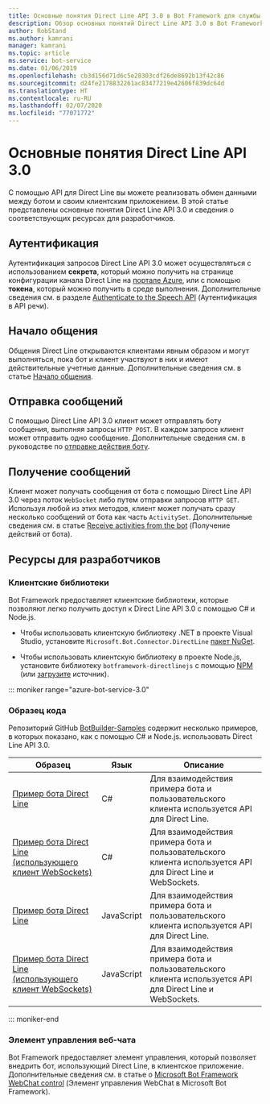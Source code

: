 ```yaml
---
title: Основные понятия Direct Line API 3.0 в Bot Framework для службы Bot
description: Обзор основных понятий Direct Line API 3.0 в Bot Framework.
author: RobStand
ms.author: kamrani
manager: kamrani
ms.topic: article
ms.service: bot-service
ms.date: 01/06/2019
ms.openlocfilehash: cb3d156d71d6c5e28303cdf26de8692b13f42c86
ms.sourcegitcommit: d24fe2178832261ac83477219e42606f839dc64d
ms.translationtype: HT
ms.contentlocale: ru-RU
ms.lasthandoff: 02/07/2020
ms.locfileid: "77071772"
---
```

# <a name="key-concepts-in-direct-line-api-30"></a>Основные понятия Direct Line API 3.0

C помощью API для Direct Line вы можете реализовать обмен данными между ботом и своим клиентским приложением. В этой статье представлены основные понятия Direct Line API 3.0 и сведения о соответствующих ресурсах для разработчиков.

## <a name="authentication"></a>Аутентификация

Аутентификация запросов Direct Line API 3.0 может осуществляться с использованием **секрета**, который можно получить на странице конфигурации канала Direct Line на [портале Azure](https://portal.azure.com), или с помощью **токена**, который можно получить в среде выполнения. Дополнительные сведения см. в разделе [Authenticate to the Speech API](bot-framework-rest-direct-line-3-0-authentication.md) (Аутентификация в API речи).

## <a name="starting-a-conversation"></a>Начало общения

Общения Direct Line открываются клиентами явным образом и могут выполняться, пока бот и клиент участвуют в них и имеют действительные учетные данные. Дополнительные сведения см. в статье [Начало общения](bot-framework-rest-direct-line-3-0-start-conversation.md).

## <a name="sending-messages"></a>Отправка сообщений

С помощью Direct Line API 3.0 клиент может отправлять боту сообщения, выполняя запросы `HTTP POST`. В каждом запросе клиент может отправить одно сообщение. Дополнительные сведения см. в руководстве по [отправке действия боту](bot-framework-rest-direct-line-3-0-send-activity.md).

## <a name="receiving-messages"></a>Получение сообщений

Клиент может получать сообщения от бота с помощью Direct Line API 3.0 через поток `WebSocket` либо путем отправки запросов `HTTP GET`. Используя любой из этих методов, клиент может получать сразу несколько сообщений от бота как часть `ActivitySet`. Дополнительные сведения см. в статье [Receive activities from the bot](bot-framework-rest-direct-line-3-0-receive-activities.md) (Получение действий от бота).

## <a name="developer-resources"></a>Ресурсы для разработчиков

### <a name="client-libraries"></a>Клиентские библиотеки

Bot Framework предоставляет клиентские библиотеки, которые позволяют легко получить доступ к Direct Line API 3.0 с помощью C# и Node.js. 

- Чтобы использовать клиентскую библиотеку .NET в проекте Visual Studio, установите `Microsoft.Bot.Connector.DirectLine` <a href="https://www.nuget.org/packages/Microsoft.Bot.Connector.DirectLine" target="_blank">пакет NuGet</a>. 

- Чтобы использовать клиентскую библиотеку в проекте Node.js, установите библиотеку `botframework-directlinejs` с помощью <a href="https://www.npmjs.com/package/botframework-directlinejs" target="_blank">NPM</a> (или <a href="https://github.com/Microsoft/BotFramework-DirectLineJS" target="_blank">загрузите</a> источник).

::: moniker range="azure-bot-service-3.0"

### <a name="sample-code"></a>Образец кода

Репозиторий GitHub <a href="https://github.com/Microsoft/BotBuilder-Samples/tree/v3-sdk-samples" target="_blank">BotBuilder-Samples</a> содержит несколько примеров, в которых показано, как с помощью C# и Node.js. использовать Direct Line API 3.0.

| Образец | Язык | Описание |
|----|----|----|
| <a href="https://github.com/Microsoft/BotBuilder-Samples/tree/v3-sdk-samples/CSharp/core-DirectLine" target="_blank">Пример бота Direct Line</a> | C# | Для взаимодействия примера бота и пользовательского клиента используется API для Direct Line. |
| <a href="https://github.com/Microsoft/BotBuilder-Samples/tree/v3-sdk-samples/CSharp/core-DirectLineWebSockets" target="_blank">Пример бота Direct Line (использующего клиент WebSockets)</a> | C# | Для взаимодействия примера бота и пользовательского клиента используется API для Direct Line и WebSockets. |
| <a href="https://github.com/Microsoft/BotBuilder-Samples/tree/v3-sdk-samples/Node/core-DirectLine" target="_blank">Пример бота Direct Line</a> | JavaScript | Для взаимодействия примера бота и пользовательского клиента используется API для Direct Line. |
| <a href="https://github.com/Microsoft/BotBuilder-Samples/tree/v3-sdk-samples/Node/core-DirectLineWebSockets" target="_blank">Пример бота Direct Line (использующего клиент WebSockets)</a> | JavaScript | Для взаимодействия примера бота и пользовательского клиента используется API для Direct Line и WebSockets. |

::: moniker-end

### <a name="web-chat-control"></a>Элемент управления веб-чата 

Bot Framework предоставляет элемент управления, который позволяет внедрить бот, использующий Direct Line, в клиентское приложение. Дополнительные сведения см. в статье о <a href="https://github.com/Microsoft/BotFramework-WebChat" target="_blank">Microsoft Bot Framework WebChat control</a> (Элемент управления WebChat в Microsoft Bot Framework).
